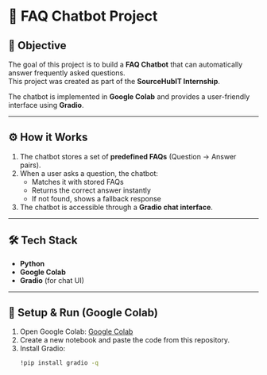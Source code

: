 # 🤖 FAQ Chatbot Project

## 📍 Objective
The goal of this project is to build a **FAQ Chatbot** that can automatically answer frequently asked questions.  
This project was created as part of the **SourceHubIT Internship**.

The chatbot is implemented in **Google Colab** and provides a user-friendly interface using **Gradio**.

---

## ⚙️ How it Works
1. The chatbot stores a set of **predefined FAQs** (Question → Answer pairs).  
2. When a user asks a question, the chatbot:  
   - Matches it with stored FAQs  
   - Returns the correct answer instantly  
   - If not found, shows a fallback response  
3. The chatbot is accessible through a **Gradio chat interface**.

---

## 🛠️ Tech Stack
- **Python**  
- **Google Colab**  
- **Gradio** (for chat UI)  

---

## 🚀 Setup & Run (Google Colab)

1. Open Google Colab: [Google Colab](https://colab.research.google.com/)  
2. Create a new notebook and paste the code from this repository.  
3. Install Gradio:  
   ```bash
   !pip install gradio -q
